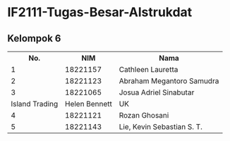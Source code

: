 # IF2111-Tugas-Besar-Alstrukdat

<!DOCTYPE html>
<html>
<head>
</head>
<body>

<h2>Kelompok 6</h2>

<table>
  <tr>
    <th>No.</th>
    <th>NIM</th>
    <th>Nama</th>
  </tr>
  <tr>
    <td>1</td>
    <td>18221157</td>
    <td>Cathleen Lauretta</td>
  </tr>
  <tr>
    <td>2</td>
    <td>18221123</td>
    <td>Abraham Megantoro Samudra</td>
  </tr>
  <tr>
    <td>3</td>
    <td>18221065</td>
    <td>Josua Adriel Sinabutar</td>
  </tr>
  <tr>
    <td>Island Trading</td>
    <td>Helen Bennett</td>
    <td>UK</td>
  </tr>
  <tr>
    <td>4</td>
    <td>18221121</td>
    <td>Rozan Ghosani</td>
  </tr>
  <tr>
    <td>5</td>
    <td>18221143</td>
    <td>Lie, Kevin Sebastian S. T.</td>
  </tr>
</table>

</body>
</html>
